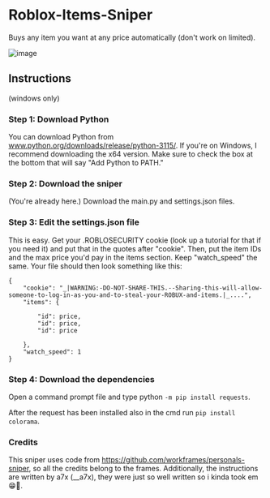 # Roblox-Items-Sniper
Buys any item you want at any price automatically (don't work on limited).

![image](https://github.com/Yoxile/Roblox-Items-Sniper/assets/147896038/49dfc4b8-a81f-4761-9987-cacbe005ac41)




## Instructions
(windows only)

### Step 1: Download Python
You can download Python from www.python.org/downloads/release/python-3115/. If you're on Windows, I recommend downloading the x64 version. Make sure to check the box at the bottom that will say "Add Python to PATH."

### Step 2: Download the sniper
(You're already here.) Download the main.py and settings.json files.

### Step 3: Edit the settings.json file
This is easy. Get your .ROBLOSECURITY cookie (look up a tutorial for that if you need it) and put that in the quotes after "cookie". Then, put the item IDs and the max price you'd pay in the items section. Keep "watch_speed" the same. Your file should then look something like this:
```
{
    "cookie": "_|WARNING:-DO-NOT-SHARE-THIS.--Sharing-this-will-allow-someone-to-log-in-as-you-and-to-steal-your-ROBUX-and-items.|_....",
    "items": {
        
        "id": price,
        "id": price,
        "id": price

    },
    "watch_speed": 1
}
```

### Step 4: Download the dependencies
Open a command prompt file and type python ```-m pip install requests```.

After the request has been installed also in the cmd run ```pip install colorama```.





### Credits
This sniper uses code from https://github.com/workframes/personals-sniper, so all the credits belong to the frames.
Additionally, the instructions are written by a7x (__a7x), they were just so well written so i kinda took em 😁🙏.
